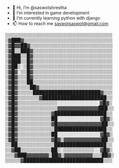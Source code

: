 - 👋 Hi, I’m @saswotshrestha
- 👀 I’m interested in game development
- 🌱 I’m currently learning python with django
- 📫 How to reach me saswotsaswot@gmail.com



▒▒▒▒▒▒▒▒▒▒▒▒▒▒▒▒▒▒▒▒▒▒▒▒▒▒▒▒▒▒▒▒▒▒▒
▒▓███▓▒▒▒▒▒▒▒▒▒▒▒▒▒▒▒▒▒▒▒▒▒▒▒▒▒▒▒▒▒
▒▓█▓▓██▓▒▒▒▒▒▒▒▒▒▒▒▒▒▒▒▒▒▒▒▒▒▒▒▒▒▒▒
▒▓█▒▒███▓▒▒▒▒▒▒▒▒▒▒▒▒▒▒▒▒▒▒▒▒▒▒▒▒▒▒
▒▓███▒▒█▓▒▒▒▒▒▒▒▒▒▒▒▒▒▒▒▒▒▒▒▒▒▒▒▒▒▒
▒▓███▒▒█▓▒▒▒▒▒▒▒▒▒▒▒▒▒▒▒▒▒▒▒▒▒▒▒▒▒▒
▒▓██▒░▒█▓▒▒▒▒▒▒▒▒▒▒▒▒▒▒▒▒▒▒▒▒▒▒▒▒▒▒
▒▓█▓░▒▒█▓▒▒▒▒▒▒▒▒▒▒▒▒▒▒▒▒▒▒▒▒▒▒▒▒▒▒
▒▓█▓▒▒▒█▓▒▒▒▒▒▒▒▒▒▒▒▒▒▒▒▒▒▒▒▒▒▒▒▒▒▒
▒▓█▓▒▒▒██▒▒▒▒▒▒▒▒▒▒▒▒▒▒▒▒▒▒▒▒▒▒▒▒▒▒
▒▓█▓▒▒▒▒██▓▒▒▒▒▒▒▒▒▒▒▒▒▒▒▒▒▒▒▒▒▒▒▒▒
▒▓█▓▒▒▒▒▒██████████████████████▓▒▒▒
▒▓█▓▒▒▒▒▒▒▒▓█████████████████████▒▒
▒▓█▓▒▒▒▒▒▒▒▒▒▒▒▒▒░░░░░░░░░░░░░. ▓█▓▒
▒▓█▓▒▒▒▒▒▒▒▒▒▒▒▒▒▓▓▓▓▓▓▓▓▓▓▓▓▓███▒▒
▒▓█▓▒▒▒▒▒▒▒▒▒▒▒▓█████████████████▒▒
▒▓█▓▒▒▒▒▒▒▒▒▒▒▒██░░░░░░░░░░░░░░▓█▓▒
▒▓█▓▒▒▒▒▒▒▒▒▒▒▒▓█▓▓▓▓▓▓▓▓▓▓▓▓▓▓██▒▒
▒▓█▓▒▒▒▒▒▒▒▒▒▒▒▒█████████████████▒▒
▒▓█▓▒▒▒▒▒▒▒▒▒▒▒██░░░░░░░░░░░░░░▓█▓▒
▒▓█▓▒▒▒▒▒▒▒▒▒▒▒▓█▓▒▓▓▓▓▓▓▓▓▓▓▓▓██▒▒
▒▒██▒▒▒▒▒▒▒▒▒▒▒▒█████████████████▒▒
▒▒▓██▒▒▒▒▒▒▒▒▒▒██▒░▒▒▒▒▒▒▒▒▒▒░░▓█▓▒
▒▒▒▓███▓▓▓▓▓▓▓▒██▓▒▓▓▓▓▓▓▓▓▓▒▒▒██▓▒
▒▒▒▒▒▓██████████████████████████▒▒▒
